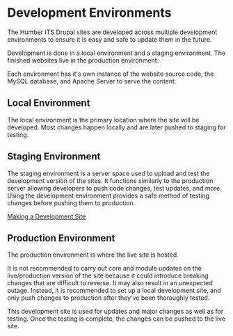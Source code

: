 # Development Environments

The Humber ITS Drupal sites are developed across multiple development environments to ensure it is easy and safe to update them in the future. 

Development is done in a local environment and a staging environment. The finished websites live in the production environment. 

Each environment has it's own instance of the website source code, the MySQL database, and Apache Server to serve the content.

## Local Environment

The local environment is the primary location where the site will be developed. Most changes happen locally and are later pushed to staging for testing.

## Staging Environment

The staging environment is a server space used to upload and test the development version of the sites. It functions similarly to the production server allowing developers to push code changes, test updates, and more. Using the development environment provides a safe method of testing changes before pushing them to production. 

[Making a Development Site](https://www.drupal.org/docs/user_guide/en/install-dev-making.html)

## Production Environment

The production environment is where the live site is hosted. 

It is not recommended to carry out core and module updates on the live/production version of the site because it could introduce breaking changes that are difficult to reverse. It may also result in an unexpected outage. Instead, it is recommended to set up a local development site, and only push changes to production after they've been thoroughly tested.

This development site is used for updates and major changes as well as for testing. Once the testing is complete, the changes can be pushed to the live site. 
